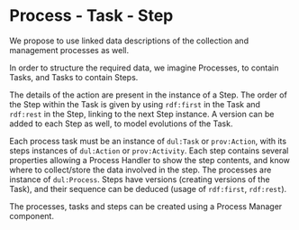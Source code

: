 # Process - Task - Step

We propose to use linked data descriptions of the collection and management processes as well.

In order to structure the required data, we imagine Processes, to contain Tasks, and Tasks to contain Steps.

The details of the action are present in the instance of a Step. The order of the Step within the Task is given by using `rdf:first` in the Task and `rdf:rest` in the Step, linking to the next Step instance. A version can be added to each Step as well, to model evolutions of the Task.

Each process task must be an instance of `dul:Task` or `prov:Action`, with its steps instances of `dul:Action` or `prov:Activity`. Each step contains several properties allowing a Process Handler to show the step contents, and know where to collect/store the data involved in the step. The processes are instance of `dul:Process`. Steps have versions (creating versions of the Task), and their sequence can be deduced (usage of `rdf:first`, `rdf:rest`).

The processes, tasks and steps can be created using a Process Manager component.
